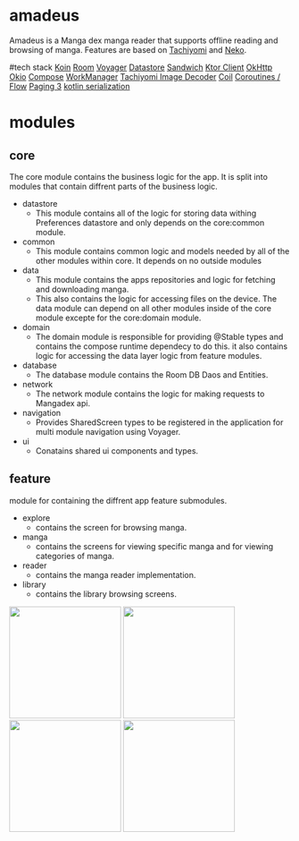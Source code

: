 # amadeus
Amadeus is a Manga dex manga reader that supports offline reading and browsing of manga.
Features are based on [Tachiyomi]("https://tachiyomi.org/") and [Neko]("https://tachiyomi.org/forks/Neko/"). 

#tech stack
 [Koin](https://insert-koin.io/)
 [Room]("https://developer.android.com/jetpack/androidx/releases/room")
 [Voyager]("https://voyager.adriel.cafe/")
 [Datastore]("https://developer.android.com/jetpack/androidx/releases/datastore")
 [Sandwich]("https://github.com/skydoves/sandwich")
 [Ktor Client]("https://ktor.io/")
 [OkHttp]("https://square.github.io/okhttp/")
 [Okio]("https://square.github.io/okio/")
 [Compose]("https://developer.android.com/jetpack/compose")
 [WorkManager]("https://developer.android.com/topic/libraries/architecture/workmanager")
 [Tachiyomi Image Decoder]("https://github.com/tachiyomiorg/image-decoder")
 [Coil]("https://coil-kt.github.io/coil/")
 [Coroutines / Flow]("https://kotlinlang.org/docs/coroutines-overview.html")
 [Paging 3]("https://developer.android.com/topic/libraries/architecture/paging/v3-overview")
 [kotlin serialization]("https://kotlinlang.org/docs/serialization.html")

# modules
## core 
The core module contains the business logic for the app. It is split into modules that contain diffrent parts of the business logic.
- datastore
  - This module contains all of the logic for storing data withing Preferences datastore and only depends on the core:common module.
- common
  - This module contains common logic and models needed by all of the other modules within core. It depends on no outside modules
- data
  - This module contains the apps repositories and logic for fetching and downloading manga.
  - This also contains the logic for accessing files on the device. The data module can depend on all other modules inside of the core module excepte for the core:domain module.
- domain
  - The domain module is responsible for providing @Stable types and contains the compose runtime dependecy to do this. it also contains logic for accessing the data layer logic from feature modules.
- database
  - The database module contains the Room DB Daos and Entities.
- network
    - The network module contains the logic for making requests to Mangadex api.
- navigation
  - Provides SharedScreen types to be registered in the application for multi module navigation using Voyager.
- ui
  - Conatains shared ui components and types.

## feature
module for containing the diffrent app feature submodules.
- explore
  - contains the screen for browsing manga.
- manga
  - contains the screens for viewing specific manga and for viewing categories of manga.
- reader
  - contains the manga reader implementation.
- library
  - contains the library browsing screens.



<img src="https://github.com/SilvVF/amadeus/assets/98186105/fe8a3c5f-6bdf-4a1e-8372-4d72ebac3f9a" width='200'>
<img src="https://github.com/SilvVF/amadeus/assets/98186105/11e93865-a300-44a3-8bb2-cdf7d4b81ae1" width='200'>
<img src=https://github.com/SilvVF/amadeus/assets/98186105/4d49452b-3ea2-43f0-b5fc-f382e80f7b19" width='200'>
<img src="https://github.com/SilvVF/amadeus/assets/98186105/89b942e8-f0d4-46ed-bd34-cbded5324479" width='200'>
